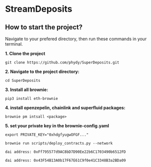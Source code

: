 # StreamDeposits

## How to start the project?

Navigate to your prefered directory, then run these commands in your terminal.

**1. Clone the project**
```
git clone https://github.com/phydy/SuperDeposits.git
```
**2. Navigate to the project directory:**
```
cd SuperDeposits
```
**3. Install all brownie:**
```
pip3 install eth-brownie
```  
**4. install openzepelin, chainlink and superfluid packages:**
```
brownie pm intsall <package>
```
**5. set your private key in the brownie-config.yaml**
```
export PRIVATE_KEY="0xhdgfyugwOFGF..."
```
```
brownie run scripts/deploy_contracts.py --network
```
```
dai address: 0xFf795577d9AC8bD7D90Ee22b6C1703490b6512FD
```
```
dai address: 0x43F54B13A0b17F67E61C9f0e41C3348B3a2BDa09
```
